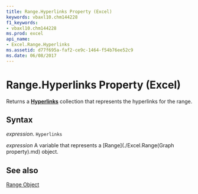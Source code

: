 ```yaml
---
title: Range.Hyperlinks Property (Excel)
keywords: vbaxl10.chm144228
f1_keywords:
- vbaxl10.chm144228
ms.prod: excel
api_name:
- Excel.Range.Hyperlinks
ms.assetid: d77f695a-faf2-ce9c-1464-f54b76ee52c9
ms.date: 06/08/2017
---
```



# Range.Hyperlinks Property (Excel)

Returns a  **[Hyperlinks](Excel.Hyperlinks.md)** collection that represents the hyperlinks for the range.


## Syntax

 _expression_. `Hyperlinks`

 _expression_ A variable that represents a [Range](./Excel.Range(Graph property).md) object.


## See also


[Range Object](Excel.Range(object).md)

